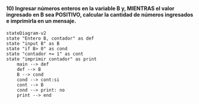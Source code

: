 #### 10) Ingresar números enteros en la variable B y, MIENTRAS el valor ingresado en B sea POSITIVO, calcular la cantidad de números ingresados e imprimirla en un mensaje. 
```mermaid
stateDiagram-v2
state "Entero B, contador" as def
state "input B" as B
state "if B> 0" as cond
state "contador += 1" as cont
state "imprimir contador" as print
    main --> def
    def --> B
    B --> cond
    cond --> cont:si
    cont --> B
    cond --> print: no
    print --> end
```
